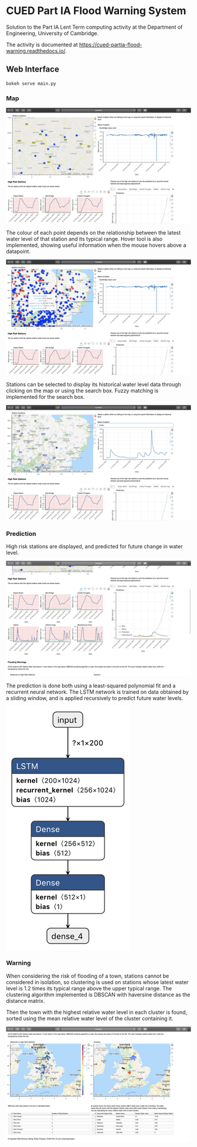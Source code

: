 # CUED Part IA Flood Warning System

Solution to the Part IA Lent Term computing activity at the Department of
Engineering, University of Cambridge.

The activity is documented at
https://cued-partia-flood-warning.readthedocs.io/.


## Web Interface

```
bokeh serve main.py
```

### Map

![map](/docs/1.png)

The colour of each point depends on the relationship between the latest water level of that station and its typical range. Hover tool is also implemented, showing useful information when the mouse hovers above a datapoint.

![zoom_out](/docs/zoom_out.png)

Stations can be selected to display its historical water level data through clicking on the map or using the search box. Fuzzy matching is implemented for the search box.

![search](/docs/search.png)

### Prediction

High risk stations are displayed, and predicted for future change in water level.

![prediction](/docs/2.png)

The prediction is done both using a least-squared polynomial fit and a recurrent neural network. The LSTM network is trained on data obtained by a sliding window, and is applied recursively to predict future water levels.

![network](/docs/network.png)

### Warning

When considering the risk of flooding of a town, stations cannot be considered in isolation, so clustering is used on stations whose latest water level is 1.2 times its typical range above the upper typical range. The clustering algorithm implemented is DBSCAN with haversine distance as the distance matrix.

Then the town with the highest relative water level in each cluster is found, sorted using the mean relative water level of the cluster containing it.

![warning](/docs/3.png)



